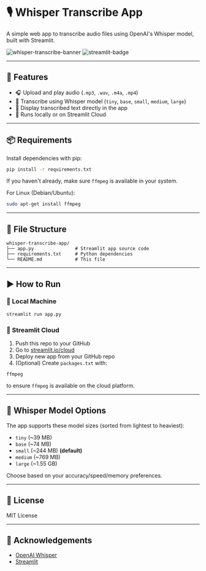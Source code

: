 # 🎙️ Whisper Transcribe App

A simple web app to transcribe audio files using OpenAI's Whisper model, built with Streamlit.

![whisper-transcribe-banner](https://img.shields.io/badge/Whisper-Transcription-blue) ![streamlit-badge](https://img.shields.io/badge/Built%20with-Streamlit-orange)

---

## 🚀 Features

- 🎧 Upload and play audio (`.mp3`, `.wav`, `.m4a`, `.mp4`)
- 🧠 Transcribe using Whisper model (`tiny`, `base`, `small`, `medium`, `large`)
- 📝 Display transcribed text directly in the app
- 💾 Runs locally or on Streamlit Cloud

---

## 📦 Requirements

Install dependencies with pip:

```bash
pip install -r requirements.txt
```

If you haven't already, make sure `ffmpeg` is available in your system.

For Linux (Debian/Ubuntu):

```bash
sudo apt-get install ffmpeg
```

---

## 📂 File Structure

```
whisper-transcribe-app/
├── app.py               # Streamlit app source code
├── requirements.txt     # Python dependencies
└── README.md            # This file
```

---

## ▶️ How to Run

### 🔹 Local Machine

```bash
streamlit run app.py
```

### 🔹 Streamlit Cloud

1. Push this repo to your GitHub
2. Go to [streamlit.io/cloud](https://streamlit.io/cloud)
3. Deploy new app from your GitHub repo
4. (Optional) Create `packages.txt` with:

```
ffmpeg
```

to ensure `ffmpeg` is available on the cloud platform.

---

## 🧠 Whisper Model Options

The app supports these model sizes (sorted from lightest to heaviest):

- `tiny` (~39 MB)
- `base` (~74 MB)
- `small` (~244 MB) **(default)**
- `medium` (~769 MB)
- `large` (~1.55 GB)

Choose based on your accuracy/speed/memory preferences.

---

## 📜 License

MIT License

---

## 💬 Acknowledgements

- [OpenAI Whisper](https://github.com/openai/whisper)
- [Streamlit](https://streamlit.io)